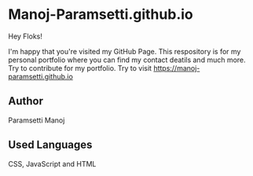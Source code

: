 # Manoj-Paramsetti.github.io
Hey Floks!

I'm happy that you're visited my GitHub Page. This respository is for my personal portfolio where you can find my contact deatils and much more. Try to contribute for my portfolio.
Try to visit https://manoj-paramsetti.github.io

## Author
Paramsetti Manoj

## Used Languages
CSS, JavaScript and HTML
